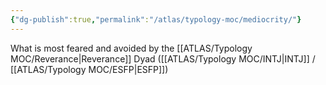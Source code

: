 ```yaml
---
{"dg-publish":true,"permalink":"/atlas/typology-moc/mediocrity/"}
---
```



What is most feared and avoided by the [[ATLAS/Typology MOC/Reverance\|Reverance]] Dyad ([[ATLAS/Typology MOC/INTJ\|INTJ]] / [[ATLAS/Typology MOC/ESFP\|ESFP]])
